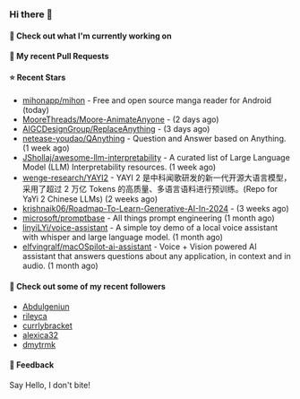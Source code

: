 ### Hi there 👋

#### 👷 Check out what I'm currently working on

#### 🔨 My recent Pull Requests


#### ⭐ Recent Stars

- [mihonapp/mihon](https://github.com/mihonapp/mihon) - Free and open source manga reader for Android (today)
- [MooreThreads/Moore-AnimateAnyone](https://github.com/MooreThreads/Moore-AnimateAnyone) -  (2 days ago)
- [AIGCDesignGroup/ReplaceAnything](https://github.com/AIGCDesignGroup/ReplaceAnything) -  (3 days ago)
- [netease-youdao/QAnything](https://github.com/netease-youdao/QAnything) - Question and Answer based on Anything. (1 week ago)
- [JShollaj/awesome-llm-interpretability](https://github.com/JShollaj/awesome-llm-interpretability) - A curated list of Large Language Model (LLM) Interpretability resources. (1 week ago)
- [wenge-research/YAYI2](https://github.com/wenge-research/YAYI2) - YAYI 2 是中科闻歌研发的新一代开源大语言模型，采用了超过 2 万亿 Tokens 的高质量、多语言语料进行预训练。(Repo for YaYi 2 Chinese LLMs) (2 weeks ago)
- [krishnaik06/Roadmap-To-Learn-Generative-AI-In-2024](https://github.com/krishnaik06/Roadmap-To-Learn-Generative-AI-In-2024) -  (3 weeks ago)
- [microsoft/promptbase](https://github.com/microsoft/promptbase) - All things prompt engineering (1 month ago)
- [linyiLYi/voice-assistant](https://github.com/linyiLYi/voice-assistant) - A simple toy demo of a local voice assistant with whisper and large language model. (1 month ago)
- [elfvingralf/macOSpilot-ai-assistant](https://github.com/elfvingralf/macOSpilot-ai-assistant) - Voice &#43; Vision powered AI assistant that answers questions about any application, in context and in audio. (1 month ago)

#### 👯 Check out some of my recent followers

- [Abdulgeniun](https://github.com/Abdulgeniun)
- [rileyca](https://github.com/rileyca)
- [currlybracket](https://github.com/currlybracket)
- [alexica32](https://github.com/alexica32)
- [dmytrmk](https://github.com/dmytrmk)

#### 💬 Feedback

Say Hello, I don't bite!
